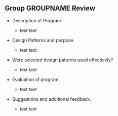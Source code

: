 ## Group GROUPNAME Review

* Description of Program
  * test text
  
* Design Patterns and purpose.
  * test text
* Were selected design patterns used effectively?
  * test text
  
* Evaluation of program.
  * test text
  
* Suggestions and additional feedback.
  * test text
